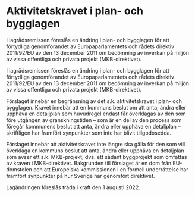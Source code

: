 # Aktivitetskravet i plan- och bygglagen

I lagrådsremissen föreslås en ändring i plan- och bygglagen för att förtydliga genomförandet av Europaparlamentets och rådets direktiv 2011/92/EU av den 13 december 2011 om bedömning av inverkan på miljön av vissa offentliga och privata projekt (MKB-direktivet).

I lagrådsremissen föreslås en ändring i plan- och bygglagen för att förtydliga genomförandet av Europaparlamentets och rådets direktiv 2011/92/EU av den 13 december 2011 om bedömning av inverkan på miljön av vissa offentliga och privata projekt (MKB-direktivet).

Förslaget innebär en begränsning av det s.k. aktivitetskravet i plan- och bygglagen. Kravet innebär att en kommuns beslut om att anta, ändra eller upphäva en detaljplan som huvudregel endast får överklagas av den som före utgången av granskningstiden – som är en del av den process som föregår kommunens beslut att anta, ändra eller upphäva en detaljplan – skriftligen har framfört synpunkter som inte har blivit tillgodosedda.

Förslaget innebär att aktivitetskravet inte längre ska gälla för den som vill överklaga en kommuns beslut att anta, ändra eller upphäva en detaljplan som avser ett s.k. MKB-projekt, dvs. ett sådant byggprojekt som omfattas av kraven i MKB-direktivet. Bakgrunden till förslaget är en dom från EU-domstolen och att Europeiska kommissionen i en formell underrättelse har framfört synpunkter på hur Sverige har genomfört direktivet.

Lagändringen föreslås träda i kraft den 1 augusti 2022.
